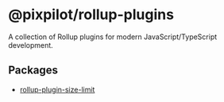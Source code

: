 # @pixpilot/rollup-plugins

A collection of Rollup plugins for modern JavaScript/TypeScript development.

## Packages

- [rollup-plugin-size-limit](packages/rollup-plugin-size-limit/README.md)
